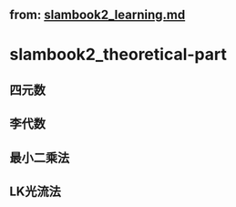 from: [slambook2_learning.md](slambook2_learning.md)
---

# slambook2_theoretical-part

## 四元数

## 李代数

## 最小二乘法

## LK光流法
